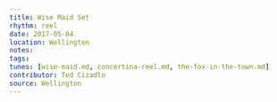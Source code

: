 ```yaml
---
title: Wise Maid Set
rhythm: reel
date: 2017-05-04
location: Wellington
notes:
tags:
tunes: [wise-maid.md, concertina-reel.md, the-fox-in-the-town.md]
contributor: Ted Cizadlo
source: Wellington
---
```

